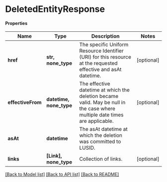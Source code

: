 # DeletedEntityResponse

#### Properties
Name | Type | Description | Notes
------------ | ------------- | ------------- | -------------
**href** | **str, none_type** | The specific Uniform Resource Identifier (URI) for this resource at the requested effective and asAt datetime. | [optional] 
**effectiveFrom** | **datetime, none_type** | The effective datetime at which the deletion became valid. May be null in the case where multiple date times are applicable. | [optional] 
**asAt** | **datetime** | The asAt datetime at which the deletion was committed to LUSID. | 
**links** | **[Link], none_type** | Collection of links. | [optional] 

[[Back to Model list]](../README.md#documentation-for-models) [[Back to API list]](../README.md#documentation-for-api-endpoints) [[Back to README]](../README.md)

